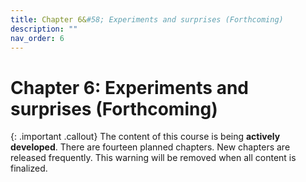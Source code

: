 ```yaml
---
title: Chapter 6&#58; Experiments and surprises (Forthcoming)
description: ""
nav_order: 6
---
```


# Chapter 6: Experiments and surprises (Forthcoming)

{: .important .callout}
The content of this course is being **actively developed**. There are fourteen planned chapters. New chapters are released frequently. This warning will be removed when all content is finalized. 